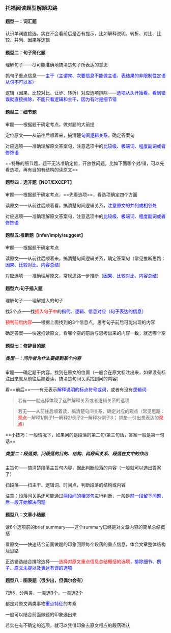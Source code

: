 ### 托福阅读题型解题思路

#### 题型一：词汇题
认识单词直接选，实在不会看前后是否有提示，比如解释说明、转折、对比、比较、并列、因果等逻辑

#### 题型二：句子简化题
理解句子——尽可能准确地搞清楚句子所表达的意思

抓句子重点信息——<font color='blue'>主干（主谓宾、次要信息不能做主语、表结果的非限制性定语从句不可以省）</font>

逻辑（因果、比较对比、让步、转折）对应选项排除——<font color='blue'>选项从头开始看，看到错误就直接排除，不能只看逻辑和主干，因为有时是细节错</font>

#### 题型三：细节题
审题——根据题干确定考点，做对题的大前提

定位原文——从前往后顺着来，搞清楚<font color='blue'>句间逻辑关系</font>，确定答案句

对应选项——准确理解原文答案句，注意选项中的<font color='blue'>比较级、极端词、程度副词或者修饰语</font>

==特殊的细节题，题干无法准确定位，开放性问题。比如下面哪个对/错，可以先看选项，再有目的有结构的读原文==

#### 题型四：选非题【NOT/EXCEPT】
审题——根据题干确定考点，==先看选项==，看选项确定四个方面

读原文——从前往后顺着看，搞清楚句间逻辑关系，<font color='blue'>注意原文的并列或相邻处</font>

对应选项——准确理解原文答案句，注意选项中的<font color='blue'>比较级、极端词、程度副词或者修饰语</font>

#### 题型五:推断题【infer/imply/suggest】
审题——根据题干确定考点

读原文——从前往后顺着来，搞清楚句间逻辑关系，确定答案句（常见推断思路：<font color='blue'>因果、比较对比、内容总结</font>）

对应选项——准确理解原文，常规思路一步推断（<font color='blue'>因果、比较对比、内容总结</font>）

#### 题型六:句子插入题
理解句子——理解插入的句子

找3个点——找<font color='red'>插入句子中</font>的<font color='blue'>指代、逻辑、信息对应（句子表达的信息）</font>

<font color='red'>预判前后内容</font>——根据上面找到的3个信息点，思考句子前后可能出现的内容

确定答案——快速扫读原文，看哪个空的前后与思考出来的内容一致，就选哪个空

#### 题型七：修辞目的题

##### 类型一：问作者为什么要提到某个内容
审题——确定题干内容，找到在原文的位置（一般会在原文标注出来，如果没有标注出来就从前往后顺着读，搞清楚句间关系找到问的内容）

看==前后==——有无表示<font color='blue'>解释说明的标点符号或词</font>，或者有没有<font color='blue'>逻辑词</font>:

>若有——就选择体现了这种解释关系或者逻辑关系的选项

>若无——从前往后顺着读，搞清楚句间关系，确定对应的观点（常见思路：<font color='red'>观点</font>—解释1/例子1—解释2/例子2—解释3/例子3； 铺垫—引出想表达的<font color='red'>观点</font>）

==小技巧：一般情况下，如果问的是段落的第二句/第三句话，答案一般是第一句话==

##### 类型二：段落类，问段落的目的、结构、两段间关系、段落在文中的作用
主旨句——搞清楚段落主旨句内容，据此判断段落的内容（一般就可以选出答案了）

扫段落——扫主干、逻辑词、时间点，判断段落的结构或内容

注意：段落间关系还可能通过<font color='blue'>两段间的相邻句</font>进行判断，一般是<font color='blue'>前一段留下问题，后一段开始解决问题</font>

#### 题型八：文章小结题
读6个选项前的brief summary——这个summary已经是对文章内容的简单总结概括

看原文——快速结合前面做题的印象回顾每个段落的重点信息，体会文章整体结构及思路

正选错选结合排除选择——<font color='red'>选择对原文重点信息总结概括的选项</font>，<font color='blue'>排除细节、例子、原文未提以及表达有误的选项</font>

#### 题型八：图表题（很少出，但偶尔会有）
7选5，分两类，一类选3个，一类选2个

都是对原文两类事物<font color='blue'>重点特征</font>的考察

一般可以结合前面做题的印象选出来

若实在有不确定的选项，就可以凭借印象去原文相应的段落确认

	